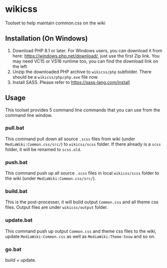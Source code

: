 # wikicss
Toolset to help maintain common.css on the wiki

## Installation (On Windows)
1. Download PHP 8.1 or later. For Windows users, you can download it from here: https://windows.php.net/download/, just use the first Zip link. You may need VC15 or VS16 runtime too, you can find the download link on the left.
2. Unzip the downloaded PHP archive to `wikicss/php` subfolder. There should be a `wikicss/php/php.exe` file now.
3. Install SASS. Please refer to https://sass-lang.com/install

## Usage
This toolset provides 5 command line commands that you can use from the command line window.

### pull.bat
This command pull down all source `.scss` files from wiki (under `MediaWiki:Common.css/src/`) to `wikicss/scss` folder. If there already is a `scss` folder, it will be renamed to `scss.old`.

### push.bat
This command push up all source `.scss` files in local `wikicss/scss` folder to the wiki (under `MediaWiki:Common.css/src/`).

### build.bat
This is the post-processer, it will build output `Common.css` and all theme css files. Output files are under `wikicss/output` folder.

### update.bat
This command push up output `Common.css` and theme css files to the wiki, update `MediaWiki:Common.css` as well as `MediaWiki:Theme-Snow` and so on.

### go.bat
build + update.
